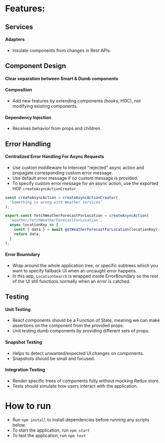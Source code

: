 # Features:

## Services

#### Adapters

- Insulate components from changes in Rest APIs.

## Component Design

#### Clear separation between Smart & Dumb components

#### Composition

- Add new features by extending components (hooks, HOC), not modifying existing components.

#### Dependency Injection

- Receives behavior from props and children.

## Error Handling

#### Centralized Error Handling For Async Requests

- Use custom middleware to intercept "rejected" async action and propagate corresponding custom error message.
- Use default error message if no custom message is provided.
- To specify custom error message for an async action, use the exported HOF `createAsyncActionCreator`

```js
const createAsyncAction = createAsyncActionCreator(
  'Something is wrong with Weather services'
);

export const fetchWeatherForecastForLocation = createAsyncAction(
  'weather/fetchWeatherForecastForLocation',
  async locationKey => {
    const { data } = await getWeatherForecastForLocation(locationKey);
    return data;
  }
);
```

#### Error Bounndary

- Wrap around the whole application tree, or specific subtrees which you want to specify fallback UI when an uncaught error happens.
- In this app, `LocationSearch` is wrapped inside ErrorBoundary so the rest of the UI still functions normally when an error is catched.

## Testing

#### Unit Testing

- React components should be a Function of State, meaning we can make assertions on the component from the provided props.
- Unit testing dumb components by providing different sets of props.

#### Snapshot Testing

- Helps to detect unwanted/expected UI changes on components.
- Snapshots should be small and focused.

#### Integration Testing

- Render specific trees of components fully without mocking Redux store.
- Tests should simulate how users interact with the application.

# How to run

- Run `npm install` to install dependencies before running any scripts below.
- To start the application, run `npm start`
- To test the application, run `npm test`
